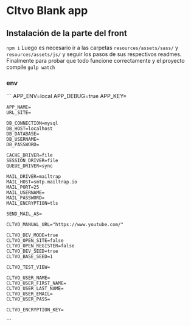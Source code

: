 # Cltvo Blank app

## Instalación de la parte del front
`npm i`
Luego es necesario ir a las carpetas `resources/assets/sass/` y `resources/assets/js/` y seguir los pasos de sus respectivos readmes. Finalmente para probar que todo funcione correctamente y el proyecto compile `gulp watch`

### env

´´´
	APP_ENV=local
	APP_DEBUG=true
	APP_KEY=

	APP_NAME=
	URL_SITE=

	DB_CONNECTION=mysql
	DB_HOST=localhost
	DB_DATABASE=
	DB_USERNAME=
	DB_PASSWORD=

	CACHE_DRIVER=file
	SESSION_DRIVER=file
	QUEUE_DRIVER=sync

	MAIL_DRIVER=mailtrap
	MAIL_HOST=smtp.mailtrap.io
	MAIL_PORT=25
	MAIL_USERNAME=
	MAIL_PASSWORD=
	MAIL_ENCRYPTION=tls

	SEND_MAIL_AS=

	CLTVO_MANUAL_URL="https://www.youtube.com/"

	CLTVO_DEV_MODE=true
	CLTVO_OPEN_SITE=false
	CLTVO_OPEN_REGISTER=false
	CLTVO_DEV_SEED=true
	CLTVO_BASE_SEED=1

	CLTVO_TEST_VIEW=

	CLTVO_USER_NAME=
	CLTVO_USER_FIRST_NAME=
	CLTVO_USER_LAST_NAME=
	CLTVO_USER_EMAIL=
	CLTVO_USER_PASS=

	CLTVO_ENCRYPTION_KEY=
´´´
